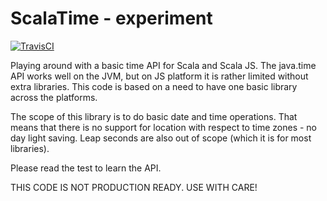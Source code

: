 # ScalaTime - experiment

[![TravisCI](https://travis-ci.org/skytteren/scalatime.svg?branch=master)](https://travis-ci.org/skytteren/scalatime)

Playing around with a basic time API for Scala and Scala JS.
The java.time API works well on the JVM, but on JS platform it is rather limited without extra libraries.
This code is based on a need to have one basic library across the platforms. 

The scope of this library is to do basic date and time operations. 
That means that there is no support for location with respect to time zones - no day light saving.
Leap seconds are also out of scope (which it is for most libraries).

Please read the test to learn the API.

THIS CODE IS NOT PRODUCTION READY. USE WITH CARE!
